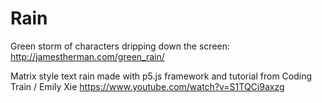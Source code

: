 # Rain

Green storm of characters dripping down the screen:
http://jamestherman.com/green_rain/


Matrix style text rain made with p5.js framework and tutorial from Coding Train / Emily Xie https://www.youtube.com/watch?v=S1TQCi9axzg
